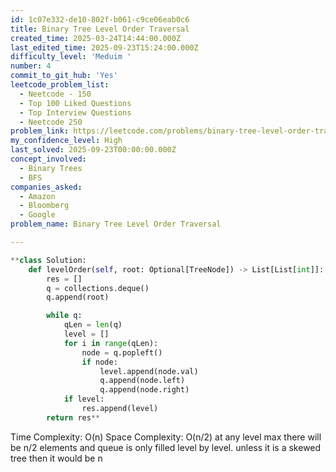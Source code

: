 ```yaml
---
id: 1c07e332-de10-802f-b061-c9ce06eab0c6
title: Binary Tree Level Order Traversal
created_time: 2025-03-24T14:44:00.000Z
last_edited_time: 2025-09-23T15:24:00.000Z
difficulty_level: 'Meduim '
number: 4
commit_to_git_hub: 'Yes'
leetcode_problem_list:
  - Neetcode - 150
  - Top 100 Liked Questions
  - Top Interview Questions
  - Neetcode 250
problem_link: https://leetcode.com/problems/binary-tree-level-order-traversal/
my_confidence_level: High
last_solved: 2025-09-23T00:00:00.000Z
concept_involved:
  - Binary Trees
  - BFS
companies_asked:
  - Amazon
  - Bloomberg
  - Google
problem_name: Binary Tree Level Order Traversal

---
```


```python
**class Solution:
    def levelOrder(self, root: Optional[TreeNode]) -> List[List[int]]:
        res = []
        q = collections.deque()
        q.append(root)

        while q: 
            qLen = len(q)
            level = []
            for i in range(qLen): 
                node = q.popleft()
                if node: 
                    level.append(node.val)
                    q.append(node.left)
                    q.append(node.right)
            if level: 
                res.append(level)
        return res**
```

Time Complexity: O(n)
Space Complexity: O(n/2) at any level max there will be n/2 elements and queue is only filled level by level. unless it is a skewed tree then it would be n
